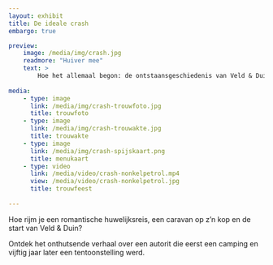 ```yaml
---
layout: exhibit
title: De ideale crash
embargo: true

preview: 
    image: /media/img/crash.jpg
    readmore: "Huiver mee"
    text: >
        Hoe het allemaal begon: de ontstaansgeschiedenis van Veld & Duin.
        
media:
    - type: image
      link: /media/img/crash-trouwfoto.jpg
      title: trouwfoto
    - type: image
      link: /media/img/crash-trouwakte.jpg
      title: trouwakte
    - type: image
      link: /media/img/crash-spijskaart.png
      title: menukaart
    - type: video
      link: /media/video/crash-nonkelpetrol.mp4
      view: /media/video/crash-nonkelpetrol.jpg
      title: trouwfeest
      
---
```


Hoe rijm je een romantische huwelijksreis, een caravan op z’n kop en de start van Veld & Duin?

Ontdek het onthutsende verhaal over een autorit die eerst een camping en vijftig jaar later een tentoonstelling werd. 